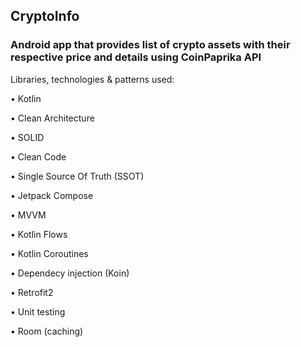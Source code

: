 ## CryptoInfo
### Android app that provides list of crypto assets with their respective price and details using CoinPaprika API

Libraries, technologies & patterns used:

• Kotlin

• Clean Architecture

• SOLID

• Clean Code

• Single Source Of Truth (SSOT)

• Jetpack Compose

• MVVM

• Kotlin Flows

• Kotlin Coroutines

• Dependecy injection (Koin)

• Retrofit2

• Unit testing

• Room (caching)